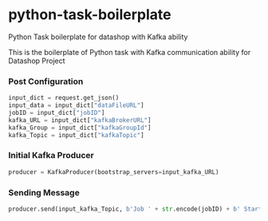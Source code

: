 # python-task-boilerplate
 Python Task boilerplate for datashop with Kafka ability

This is the boilerplate of Python task with Kafka communication ability for Datashop Project

### Post Configuration
```python
input_dict = request.get_json()
input_data = input_dict["dataFileURL"]
jobID = input_dict["jobID"]
kafka_URL = input_dict["kafkaBrokerURL"]
kafka_Group = input_dict["kafkaGroupId"]
kafka_Topic = input_dict["kafkaTopic"]
```

### Initial Kafka Producer
```python
producer = KafkaProducer(bootstrap_servers=input_kafka_URL)
```

### Sending Message
```python
producer.send(input_kafka_Topic, b'Job ' + str.encode(jobID) + b' Started.')
```